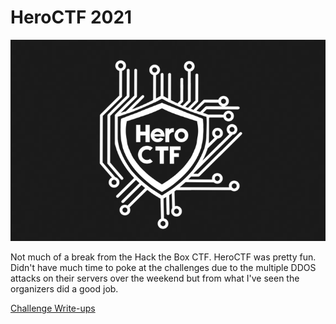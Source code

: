 # HeroCTF 2021


<div style="text-align:center"><a href="https://heroctf.fr/"><img src="heroctf.png"></a></div>  

Not much of a break from the Hack the Box CTF. HeroCTF was pretty fun. Didn't have much time to poke at the challenges due to the multiple DDOS attacks on their servers over the weekend but from what I've seen the organizers did a good job.

[Challenge Write-ups](/heroctfchall)



